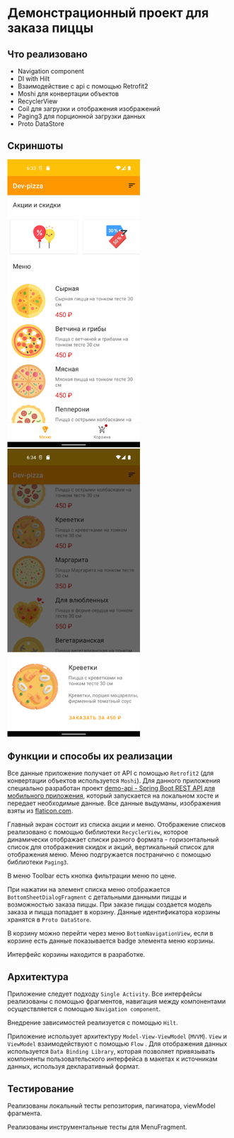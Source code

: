 Демонстрационный проект для заказа пиццы
===================================

Что реализовано
--------------

- Navigation component
- DI with Hilt
- Взаимодействие с api с помощью Retrofit2
- Moshi для конвертации объектов
- RecyclerView
- Coil для загрузки и отображения изображений
- Paging3 для порционной загрузки данных
- Proto DataStore

Скриншоты
--------------
<img src="Screenshot_20221023_183358.png" width="300"/>   <img src="Screenshot_20221023_183500.png" width="300"/>

Функции и способы их реализации
--------------

Все данные приложение получает от API с помощью `Retrofit2` (для конвертации объектов используется `Moshi`). Для
данного приложения специально разработан
проект [demo-api - Spring Boot REST API для мобильного приложения](https://github.com/podule/demo-api), который
запускается на локальном хосте и передает необходимые данные. Все данные выдуманы, изображения взяты
из [flaticon.com](https://www.flaticon.com/).

Главный экран состоит из списка акции и меню.
Отображение списков реализовано с помощью библиотеки `RecyclerView`, которое динамически отображает списки разного
формата - горизонтальный список для отображения скидок и акций, вертикальный список для отображения меню. Меню
подгружается постранично с помощью библиотеки `Paging3`.

В меню Toolbar есть кнопка фильтрации меню по цене.

При нажатии на элемент списка меню отображается `BottomSheetDialogFragment` с детальными данными пиццы и возможностью
заказа пиццы. При заказе пиццы создается модель заказа и пицца попадает в корзину. Данные идентификатора корзины
хранятся в `Proto DataStore`.

В корзину можно перейти через меню `BottomNavigationView`, если в корзине есть данные показывается badge элемента меню
корзины.

Интерфейс корзины находится в разработке.

Архитектура
--------------
Приложение следует подходу `Single Activity`. Все интерфейсы реализованы с помощью фрагментов, навигация между
компонентами осуществляется с помощью `Navigation component`.

Внедрение зависимостей реализуется с помощью `Hilt`.

Приложение использует архитектуру `Model-View-ViewModel` (`MVVM`). `View` и `ViewModel` взаимодействуют с помощью `Flow`
. Для отображения данных используется `Data Binding Library`, которая позволяет привязывать компоненты пользовательского
интерфейса в макетах к источникам данных, используя декларативный формат.


Тестирование
--------------
Реализованы локальный тесты репозитория, пагинатора, viewModel фрагмента.

Реализованы инструментальные тесты для MenuFragment.
